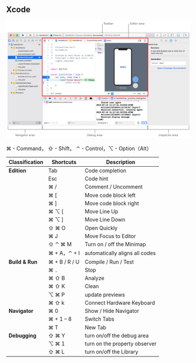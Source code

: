 ## Xcode

![xcode](shortcut-images/xcode.png)



⌘ - Command， ⇧ - Shift， ⌃ - Control，⌥ - Option（Alt）

| Classification  | Shortcuts     | Description                    |
| --------------- | ------------- | ------------------------------ |
| **Edition**     | Tab           | Code completion                |
|                 | Esc           | Code hint                      |
|                 | ⌘ /           | Comment / Uncomment            |
|                 | ⌘  [          | Move code block left           |
|                 | ⌘  ]          | Move code block right          |
|                 | ⌘ ⌥   [       | Move Line Up                   |
|                 | ⌘  ⌥  ]       | Move Line Down                 |
|                 | ⇧ ⌘  O        | Open Quickly                   |
|                 | ⌘  J          | Move Focus to Editor           |
|                 | ⇧ ⌃ ⌘ M       | Turn on / off the Minimap      |
|                 | ⌘ + A，⌃ + I  | automatically aligns all codes |
| **Build & Run** | ⌘ + B / R / U | Compile / Run / Test           |
|                 | ⌘ `.`         | Stop                           |
|                 | ⌘ ⇧ B         | Analyze                        |
|                 | ⌘ ⇧ K         | Clean                          |
|                 | ⌥ ⌘ P         | update previews                |
|                 | ⌘ ⇧ k         | Connect Hardware Keyboard      |
| **Navigator**   | ⌘  0          | Show / Hide Navigator          |
|                 | ⌘ +  1 – 8    | Switch Tabs                    |
|                 | ⌘  T          | New Tab                        |
| **Debugging**   | ⇧ ⌘ Y         | turn on/off the debug area     |
|                 | ⌥ ⌘  1        | turn on the property observer  |
|                 | ⇧  ⌘  L       | turn on/off the Library        |





